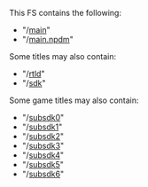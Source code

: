 This FS contains the following:

  - "/[main](NSO.md "wikilink")"
  - "/[main.npdm](NPDM.md "wikilink")"

Some titles may also contain:

  - "/[rtld](NSO.md "wikilink")"
  - "/[sdk](NSO.md "wikilink")"

Some game titles may also contain:

  - "/[subsdk0](NSO.md "wikilink")"
  - "/[subsdk1](NSO.md "wikilink")"
  - "/[subsdk2](NSO.md "wikilink")"
  - "/[subsdk3](NSO.md "wikilink")"
  - "/[subsdk4](NSO.md "wikilink")"
  - "/[subsdk5](NSO.md "wikilink")"
  - "/[subsdk6](NSO.md "wikilink")"
